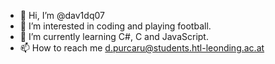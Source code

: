 - 👋 Hi, I’m @dav1dq07
- 👀 I’m interested in coding and playing football.
- 🌱 I’m currently learning C#, C and JavaScript.
- 📫 How to reach me d.purcaru@students.htl-leonding.ac.at

<!---
dav1dq07/dav1dq07 is a ✨ special ✨ repository because its `README.md` (this file) appears on your GitHub profile.
You can click the Preview link to take a look at your changes.
--->
